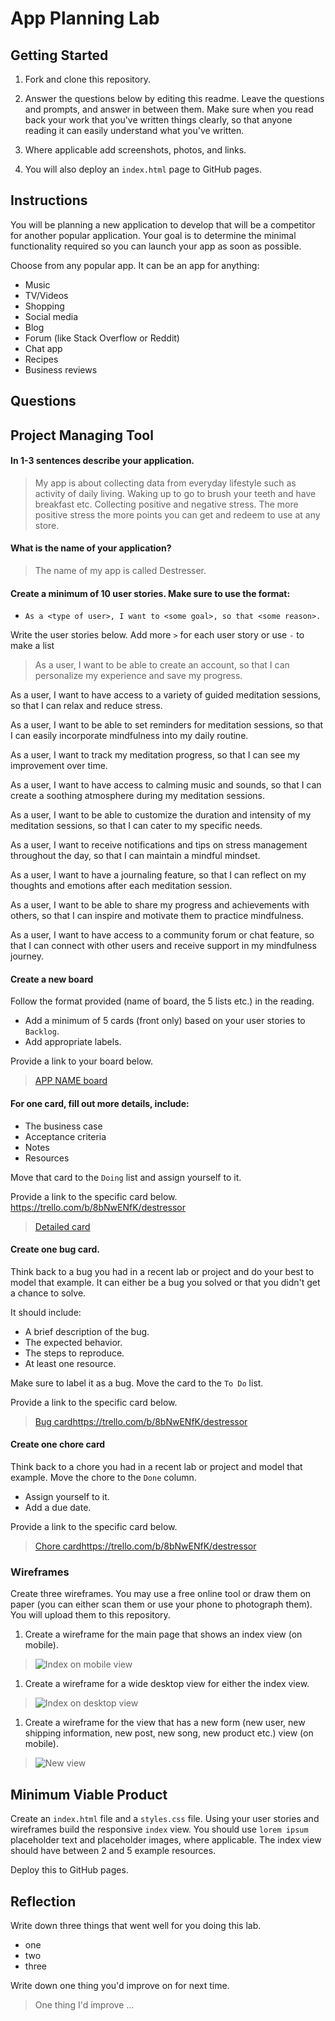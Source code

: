 # App Planning Lab

## Getting Started

1. Fork and clone this repository.

1. Answer the questions below by editing this readme. Leave the questions and prompts, and answer in between them. Make sure when you read back your work that you've written things clearly, so that anyone reading it can easily understand what you've written.

1. Where applicable add screenshots, photos, and links.

1. You will also deploy an `index.html` page to GitHub pages.

## Instructions

You will be planning a new application to develop that will be a competitor for another popular application. Your goal is to determine the minimal functionality required so you can launch your app as soon as possible.

Choose from any popular app. It can be an app for anything:

- Music
- TV/Videos
- Shopping
- Social media
- Blog
- Forum (like Stack Overflow or Reddit)
- Chat app
- Recipes
- Business reviews

## Questions

## Project Managing Tool

#### In 1-3 sentences describe your application.

> My app is about collecting data from everyday lifestyle such as activity of daily living. Waking up to go to brush your teeth and have breakfast etc. Collecting positive and negative stress. The more positive stress the more points you can get and redeem to use at any store.

#### What is the name of your application?

> The name of my app is called Destresser.

#### Create a minimum of 10 user stories. Make sure to use the format:

- `As a <type of user>, I want to <some goal>, so that <some reason>.`

Write the user stories below. Add more `>` for each user story or use `-` to make a list

> As a user, I want to be able to create an account, so that I can personalize my experience and save my progress.

As a user, I want to have access to a variety of guided meditation sessions, so that I can relax and reduce stress.

As a user, I want to be able to set reminders for meditation sessions, so that I can easily incorporate mindfulness into my daily routine.

As a user, I want to track my meditation progress, so that I can see my improvement over time.

As a user, I want to have access to calming music and sounds, so that I can create a soothing atmosphere during my meditation sessions.

As a user, I want to be able to customize the duration and intensity of my meditation sessions, so that I can cater to my specific needs.

As a user, I want to receive notifications and tips on stress management throughout the day, so that I can maintain a mindful mindset.

As a user, I want to have a journaling feature, so that I can reflect on my thoughts and emotions after each meditation session.

As a user, I want to be able to share my progress and achievements with others, so that I can inspire and motivate them to practice mindfulness.

As a user, I want to have access to a community forum or chat feature, so that I can connect with other users and receive support in my mindfulness journey.

#### Create a new board

Follow the format provided (name of board, the 5 lists etc.) in the reading.

- Add a minimum of 5 cards (front only) based on your user stories to `Backlog`.
- Add appropriate labels.

Provide a link to your board below.

> [APP NAME board](https://trello.com/b/8bNwENfK/destressor)

#### For one card, fill out more details, include:

- The business case
- Acceptance criteria
- Notes
- Resources

Move that card to the `Doing` list and assign yourself to it.

Provide a link to the specific card below.
https://trello.com/b/8bNwENfK/destressor

> [Detailed card]()

#### Create one bug card.

Think back to a bug you had in a recent lab or project and do your best to model that example.
It can either be a bug you solved or that you didn't get a chance to solve.

It should include:

- A brief description of the bug.
- The expected behavior.
- The steps to reproduce.
- At least one resource.

Make sure to label it as a bug. Move the card to the `To Do` list.

Provide a link to the specific card below.

> [Bug card]()https://trello.com/b/8bNwENfK/destressor

#### Create one chore card

Think back to a chore you had in a recent lab or project and model that example. Move the chore to the `Done` column.

- Assign yourself to it.
- Add a due date.

Provide a link to the specific card below.

> [Chore card]()https://trello.com/b/8bNwENfK/destressor

### Wireframes

Create three wireframes. You may use a free online tool or draw them on paper (you can either scan them or use your phone to photograph them). You will upload them to this repository.

1. Create a wireframe for the main page that shows an index view (on mobile).

> ![Index on mobile view]()

1. Create a wireframe for a wide desktop view for either the index view.

> ![Index on desktop view]()

1. Create a wireframe for the view that has a new form (new user, new shipping information, new post, new song, new product etc.) view (on mobile).

> ![New view](https://excalidraw.com/)

## Minimum Viable Product

Create an `index.html` file and a `styles.css` file. Using your user stories and wireframes build the responsive `index` view. You should use `lorem ipsum` placeholder text and placeholder images, where applicable. The index view should have between 2 and 5 example resources.

Deploy this to GitHub pages.

## Reflection

Write down three things that went well for you doing this lab.

- one
- two
- three

Write down one thing you'd improve on for next time.

> One thing I'd improve ...
